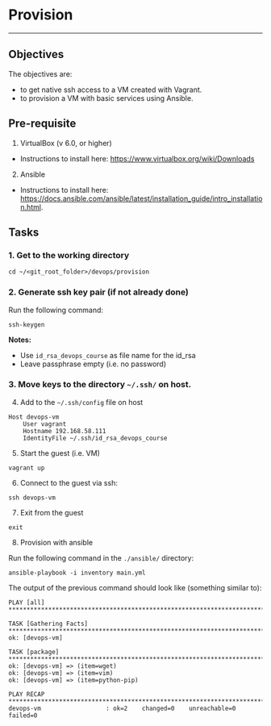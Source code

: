 # Provision
-------------------------

## Objectives

The objectives are:
- to get native ssh access to a VM created with Vagrant.
- to provision a VM with basic services using Ansible.


## Pre-requisite
1. VirtualBox (v 6.0, or higher)<br>
* Instructions to install here: https://www.virtualbox.org/wiki/Downloads 

2. Ansible 
* Instructions to install here: https://docs.ansible.com/ansible/latest/installation_guide/intro_installation.html.




## Tasks

### 1. Get to the working directory

`cd ~/<git_root_folder>/devops/provision`



### 2. Generate ssh key pair (if not already done)

Run the following command:

`ssh-keygen`

**Notes:**<br>
- Use `id_rsa_devops_course` as file name for the id_rsa
- Leave passphrase empty (i.e. no password)


### 3. Move keys to the directory `~/.ssh/` on host.


4. Add to the `~/.ssh/config` file on host

```
Host devops-vm
	User vagrant
	Hostname 192.168.58.111
	IdentityFile ~/.ssh/id_rsa_devops_course
```

5. Start the guest (i.e. VM)

`vagrant up`


6. Connect to the guest via ssh:

`ssh devops-vm`


7. Exit from the guest

`exit`


8. Provision with ansible

Run the following command in the `./ansible/` directory:

`ansible-playbook -i inventory main.yml`


The output of the previous command should look like (something similar to):

```
PLAY [all] ***********************************************************************************************************

TASK [Gathering Facts] ***********************************************************************************************
ok: [devops-vm]

TASK [package] *******************************************************************************************************
ok: [devops-vm] => (item=wget)
ok: [devops-vm] => (item=vim)
ok: [devops-vm] => (item=python-pip)

PLAY RECAP ***********************************************************************************************************
devops-vm                  : ok=2    changed=0    unreachable=0    failed=0   
```



